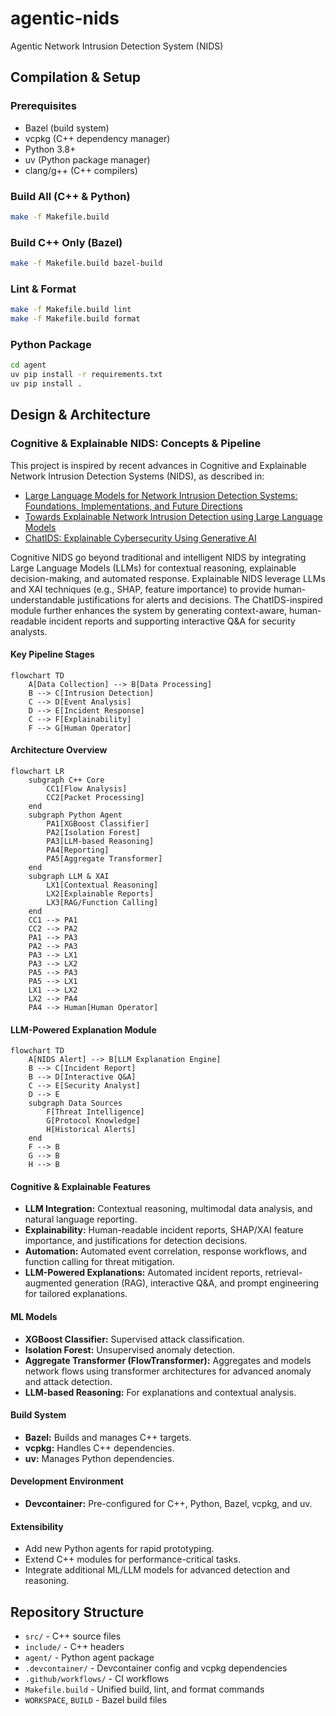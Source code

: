 
# agentic-nids

Agentic Network Intrusion Detection System (NIDS)

## Compilation & Setup

### Prerequisites
- Bazel (build system)
- vcpkg (C++ dependency manager)
- Python 3.8+
- uv (Python package manager)
- clang/g++ (C++ compilers)

### Build All (C++ & Python)
```bash
make -f Makefile.build
```

### Build C++ Only (Bazel)
```bash
make -f Makefile.build bazel-build
```

### Lint & Format
```bash
make -f Makefile.build lint
make -f Makefile.build format
```

### Python Package
```bash
cd agent
uv pip install -r requirements.txt
uv pip install .
```

## Design & Architecture

### Cognitive & Explainable NIDS: Concepts & Pipeline
This project is inspired by recent advances in Cognitive and Explainable Network Intrusion Detection Systems (NIDS), as described in:
- [Large Language Models for Network Intrusion Detection Systems: Foundations, Implementations, and Future Directions](https://arxiv.org/html/2507.04752v1)
- [Towards Explainable Network Intrusion Detection using Large Language Models](https://arxiv.org/html/2408.04342v1)
- [ChatIDS: Explainable Cybersecurity Using Generative AI](https://arxiv.org/abs/2306.14504)

Cognitive NIDS go beyond traditional and intelligent NIDS by integrating Large Language Models (LLMs) for contextual reasoning, explainable decision-making, and automated response. Explainable NIDS leverage LLMs and XAI techniques (e.g., SHAP, feature importance) to provide human-understandable justifications for alerts and decisions. The ChatIDS-inspired module further enhances the system by generating context-aware, human-readable incident reports and supporting interactive Q&A for security analysts.

#### Key Pipeline Stages
```mermaid
flowchart TD
	A[Data Collection] --> B[Data Processing]
	B --> C[Intrusion Detection]
	C --> D[Event Analysis]
	D --> E[Incident Response]
	C --> F[Explainability]
	F --> G[Human Operator]
```


#### Architecture Overview
```mermaid
flowchart LR
	subgraph C++ Core
		CC1[Flow Analysis]
		CC2[Packet Processing]
	end
	subgraph Python Agent
		PA1[XGBoost Classifier]
		PA2[Isolation Forest]
		PA3[LLM-based Reasoning]
		PA4[Reporting]
		PA5[Aggregate Transformer]
	end
	subgraph LLM & XAI
		LX1[Contextual Reasoning]
		LX2[Explainable Reports]
		LX3[RAG/Function Calling]
	end
	CC1 --> PA1
	CC2 --> PA2
	PA1 --> PA3
	PA2 --> PA3
	PA3 --> LX1
	PA3 --> LX2
	PA5 --> PA3
	PA5 --> LX1
	LX1 --> LX2
	LX2 --> PA4
	PA4 --> Human[Human Operator]
```

#### LLM-Powered Explanation Module
```mermaid
flowchart TD
	A[NIDS Alert] --> B[LLM Explanation Engine]
	B --> C[Incident Report]
	B --> D[Interactive Q&A]
	C --> E[Security Analyst]
	D --> E
	subgraph Data Sources
		F[Threat Intelligence]
		G[Protocol Knowledge]
		H[Historical Alerts]
	end
	F --> B
	G --> B
	H --> B
```

#### Cognitive & Explainable Features
- **LLM Integration:** Contextual reasoning, multimodal data analysis, and natural language reporting.
- **Explainability:** Human-readable incident reports, SHAP/XAI feature importance, and justifications for detection decisions.
- **Automation:** Automated event correlation, response workflows, and function calling for threat mitigation.
- **LLM-Powered Explanations:** Automated incident reports, retrieval-augmented generation (RAG), interactive Q&A, and prompt engineering for tailored explanations.


#### ML Models
- **XGBoost Classifier:** Supervised attack classification.
- **Isolation Forest:** Unsupervised anomaly detection.
- **Aggregate Transformer (FlowTransformer):** Aggregates and models network flows using transformer architectures for advanced anomaly and attack detection.
- **LLM-based Reasoning:** For explanations and contextual analysis.

#### Build System
- **Bazel:** Builds and manages C++ targets.
- **vcpkg:** Handles C++ dependencies.
- **uv:** Manages Python dependencies.

#### Development Environment
- **Devcontainer:** Pre-configured for C++, Python, Bazel, vcpkg, and uv.

#### Extensibility
- Add new Python agents for rapid prototyping.
- Extend C++ modules for performance-critical tasks.
- Integrate additional ML/LLM models for advanced detection and reasoning.

## Repository Structure
- `src/` - C++ source files
- `include/` - C++ headers
- `agent/` - Python agent package
- `.devcontainer/` - Devcontainer config and vcpkg dependencies
- `.github/workflows/` - CI workflows
- `Makefile.build` - Unified build, lint, and format commands
- `WORKSPACE`, `BUILD` - Bazel build files

